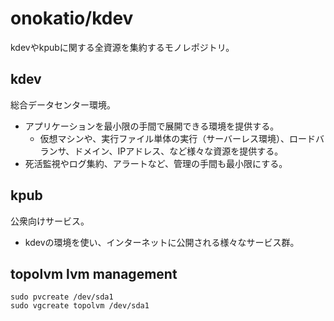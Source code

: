 # onokatio/kdev

kdevやkpubに関する全資源を集約するモノレポジトリ。

## kdev

総合データセンター環境。

- アプリケーションを最小限の手間で展開できる環境を提供する。
	- 仮想マシンや、実行ファイル単体の実行（サーバーレス環境）、ロードバランサ、ドメイン、IPアドレス、など様々な資源を提供する。
- 死活監視やログ集約、アラートなど、管理の手間も最小限にする。

## kpub

公衆向けサービス。

- kdevの環境を使い、インターネットに公開される様々なサービス群。

## topolvm lvm management

```
sudo pvcreate /dev/sda1
sudo vgcreate topolvm /dev/sda1
```
